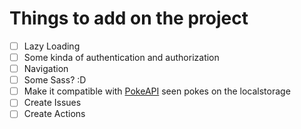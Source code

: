 # Things to add on the project

- [ ] Lazy Loading
- [ ] Some kinda of authentication and authorization
- [ ] Navigation
- [ ] Some Sass? :D 
- [ ] Make it compatible with [PokeAPI](https://pokeapi.co/) seen pokes on the localstorage
- [ ] Create Issues
- [ ] Create Actions
